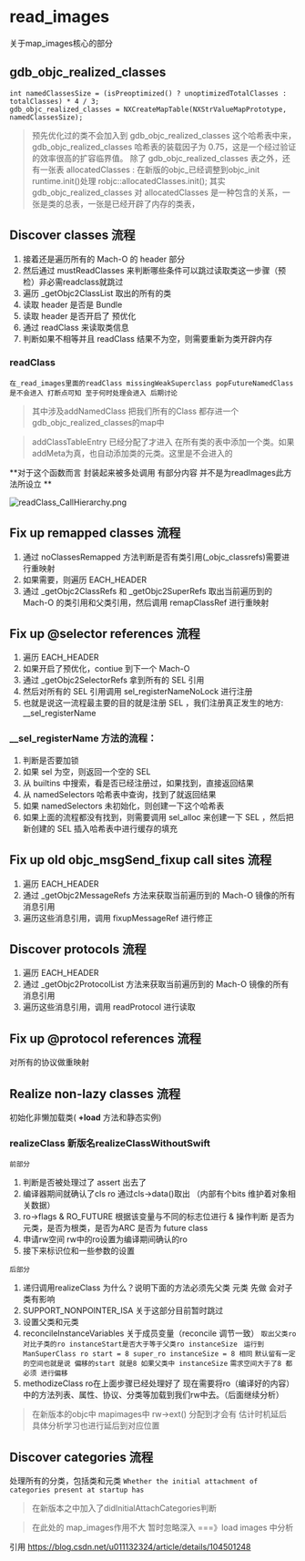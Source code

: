 #  read_images
关于map_images核心的部分
##  gdb_objc_realized_classes
```
int namedClassesSize = (isPreoptimized() ? unoptimizedTotalClasses : totalClasses) * 4 / 3;
gdb_objc_realized_classes = NXCreateMapTable(NXStrValueMapPrototype, namedClassesSize);
```
> 预先优化过的类不会加入到 gdb_objc_realized_classes 这个哈希表中来，
> gdb_objc_realized_classes 哈希表的装载因子为 0.75，这是一个经过验证的效率很高的扩容临界值。
> 除了 gdb_objc_realized_classes 表之外，还有一张表 allocatedClasses :
> 在新版的objc_已经调整到objc_init runtime.init()处理 robjc::allocatedClasses.init();
> 其实 gdb_objc_realized_classes 对 allocatedClasses 是一种包含的关系，一张是类的总表，一张是已经开辟了内存的类表，

## Discover classes 流程
1. 接着还是遍历所有的 Mach-O 的 header 部分
2. 然后通过 mustReadClasses 来判断哪些条件可以跳过读取类这一步骤（预检）非必需readclass就跳过
3. 遍历 _getObjc2ClassList 取出的所有的类
4. 读取 header 是否是 Bundle
5. 读取 header 是否开启了 预优化
6. 通过 readClass 来读取类信息
7. 判断如果不相等并且 readClass 结果不为空，则需要重新为类开辟内存

### readClass 
`在_read_images里面的readClass missingWeakSuperclass popFutureNamedClass `
`是不会进入 打断点可知 至于何时处理会进入 后期讨论`
> 其中涉及addNamedClass 把我们所有的Class 都存进一个gdb_objc_realized_classes的map中

> addClassTableEntry 已经分配了才进入 在所有类的表中添加一个类。如果addMeta为真，也自动添加类的元类。这里是不会进入的

**对于这个函数而言 封装起来被多处调用 有部分内容 并不是为readImages此方法所设立 **

![readClass_CallHierarchy.png](./../AllImages/readClass_CallHierarchy.png)
## Fix up remapped classes 流程
1. 通过 noClassesRemapped 方法判断是否有类引用(_objc_classrefs)需要进行重映射
2. 如果需要，则遍历 EACH_HEADER
3. 通过 _getObjc2ClassRefs 和 _getObjc2SuperRefs 取出当前遍历到的 Mach-O 的类引用和父类引用，然后调用 remapClassRef 进行重映射

## Fix up @selector references 流程
1. 遍历 EACH_HEADER
2. 如果开启了预优化，contiue 到下一个 Mach-O
3. 通过 _getObjc2SelectorRefs 拿到所有的 SEL 引用
4. 然后对所有的 SEL 引用调用 sel_registerNameNoLock 进行注册
5. 也就是说这一流程最主要的目的就是注册 SEL ，我们注册真正发生的地方: __sel_registerName
 
### __sel_registerName 方法的流程：
1. 判断是否要加锁
2. 如果 sel 为空，则返回一个空的 SEL
3. 从 builtins 中搜索，看是否已经注册过，如果找到，直接返回结果
4. 从 namedSelectors 哈希表中查询，找到了就返回结果
5. 如果 namedSelectors 未初始化，则创建一下这个哈希表
6. 如果上面的流程都没有找到，则需要调用 sel_alloc 来创建一下 SEL ，然后把新创建的 SEL 插入哈希表中进行缓存的填充

## Fix up old objc_msgSend_fixup call sites 流程
1. 遍历 EACH_HEADER
2. 通过 _getObjc2MessageRefs 方法来获取当前遍历到的 Mach-O 镜像的所有消息引用
3. 遍历这些消息引用，调用 fixupMessageRef 进行修正

## Discover protocols 流程
1. 遍历 EACH_HEADER
2. 通过 _getObjc2ProtocolList 方法来获取当前遍历到的 Mach-O 镜像的所有消息引用
3. 遍历这些消息引用，调用 readProtocol 进行读取

## Fix up @protocol references 流程
对所有的协议做重映射

## Realize non-lazy classes 流程
初始化非懒加载类( **+load** 方法和静态实例)

### realizeClass 新版名realizeClassWithoutSwift
`前部分`

1. 判断是否被处理过了 assert 出去了
2. 编译器期间就确认了cls ro 通过cls->data()取出 （内部有个bits 维护着对象相关数据）
3. ro->flags & RO_FUTURE 根据该变量与不同的标志位进行 & 操作判断 是否为元类，是否为根类，是否为ARC 是否为 future class 
4. 申请rw空间 rw中的ro设置为编译期间确认的ro
5. 接下来标识位和一些参数的设置

`后部分`

1. 递归调用realizeClass 为什么？说明下面的方法必须先父类 元类 先做 会对子类有影响
2. SUPPORT_NONPOINTER_ISA 关于这部分目前暂时跳过
3. 设置父类和元类 
4. reconcileInstanceVariables 关于成员变量（reconcile 调节一致）
`取出父类ro对比子类的ro instanceStart是否大于等于父类ro instanceSize`
` 运行到 ManSuperClass ro start = 8 super_ro instanceSize = 8 相同` 
`默认留有一定的空间也就是说 偏移的start 就是8 如果父类中 instanceSize`
`需求空间大于了8 都必须 进行偏移`
5. methodizeClass ro在上面步骤已经处理好了 现在需要将ro（编译好的内容）中的方法列表、属性、协议、分类等加载到我们rw中去。（后面继续分析）

> 在新版本的objc中 mapimages中 rw->ext() 分配到才会有 估计时机延后 具体分析学习也进行延后到对应位置 

## Discover categories 流程
处理所有的分类，包括类和元类 
`Whether the initial attachment of categories present at startup has
`
> 在新版本之中加入了didInitialAttachCategories判断

> 在此处的 map_images作用不大 暂时忽略深入 ===》load images 中分析 



引用 https://blog.csdn.net/u011132324/article/details/104501248
